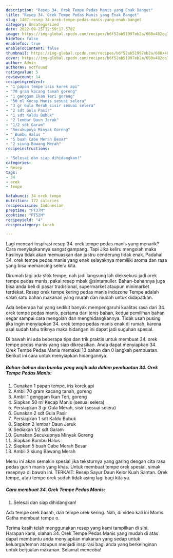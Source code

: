 ```yaml
---
description: "Resep 34. Orek Tempe Pedas Manis yang Enak Banget"
title: "Resep 34. Orek Tempe Pedas Manis yang Enak Banget"
slug: 1407-resep-34-orek-tempe-pedas-manis-yang-enak-banget
category: Uncategorized
date: 2022-08-25T12:59:17.570Z
image: https://img-global.cpcdn.com/recipes/b6f52ab51997eb2a/680x482cq70/34-orek-tempe-pedas-manis-foto-resep-utama.jpg
hideToc: false
enableToc: true
enableTocContent: false
thumbnail: https://img-global.cpcdn.com/recipes/b6f52ab51997eb2a/680x482cq70/34-orek-tempe-pedas-manis-foto-resep-utama.jpg
cover: https://img-global.cpcdn.com/recipes/b6f52ab51997eb2a/680x482cq70/34-orek-tempe-pedas-manis-foto-resep-utama.jpg
author: Admin
authorAv: notfound
ratingvalue: 5
reviewcount: 14
recipeingredient:
- "1 papan tempe iris korek api"
- "70 gram kacang tanah goreng"
- "1 genggam Ikan Teri goreng"
- "50 ml Kecap Manis sesuai selera"
- "3 gr Gula Merah sisir sesuai selera"
- "2 sdt Gula Pasir"
- "1 sdt Kaldu Bubuk"
- "2 lembar Daun Jeruk"
- "1/2 sdt Garam"
- "Secukupnya Minyak Goreng"
- " Bumbu Halus "
- "5 buah Cabe Merah Besar"
- "2 siung Bawang Merah"
recipeinstructions:

- "Selesai dan siap dihidangkan!"
categories:
- Resep
tags:
- 34
- orek
- tempe

katakunci: 34 orek tempe 
nutrition: 172 calories
recipecuisine: Indonesian
preptime: "PT37M"
cooktime: "PT52M"
recipeyield: "4"
recipecategory: Lunch

---
```



Lagi mencari inspirasi resep 34. orek tempe pedas manis yang menarik? Cara menyiapkannya sangat gampang. Tapi Jika keliru mengolah maka hasilnya tidak akan memuaskan dan justru cenderung tidak enak. Padahal 34. orek tempe pedas manis yang enak selayaknya memiliki aroma dan rasa yang bisa memancing selera kita.


Dirumah lagi ada stok tempe, nah jadi langsung lah dieksekusi jadi orek tempe pedas manis, pakai resep mbak @sintamuller. Bahan-bahannya juga bisa anda beli di pasar tradisional, supermarket ataupun minimarket terdekat. Resep orek tempe kering pedas manis indozone Tempe adalah salah satu bahan makanan yang murah dan mudah untuk didapatkan.

Ada beberapa hal yang sedikit banyak mempengaruhi kualitas rasa dari 34. orek tempe pedas manis, pertama dari jenis bahan, kedua pemilihan bahan segar sampai cara mengolah dan menghidangkannya. Tidak usah pusing jika ingin menyiapkan 34. orek tempe pedas manis enak di rumah, karena asal sudah tahu triknya maka hidangan ini dapat jadi suguhan spesial.


Di bawah ini ada beberapa tips dan trik praktis untuk membuat 34. orek tempe pedas manis yang siap dikreasikan. Anda dapat menyiapkan 34. Orek Tempe Pedas Manis memakai 13 bahan dan 0 langkah pembuatan. Berikut ini cara untuk menyiapkan hidangannya.

<!--inarticleads1-->

##### Bahan-bahan dan bumbu yang wajib ada dalam pembuatan 34. Orek Tempe Pedas Manis:

1. Gunakan 1 papan tempe, iris korek api
1. Ambil 70 gram kacang tanah, goreng
1. Ambil 1 genggam Ikan Teri, goreng
1. Siapkan 50 ml Kecap Manis (sesuai selera)
1. Persiapkan 3 gr Gula Merah, sisir (sesuai selera)
1. Gunakan 2 sdt Gula Pasir
1. Persiapkan 1 sdt Kaldu Bubuk
1. Siapkan 2 lembar Daun Jeruk
1. Sediakan 1/2 sdt Garam
1. Gunakan Secukupnya Minyak Goreng
1. Siapkan  Bumbu Halus :
1. Siapkan 5 buah Cabe Merah Besar
1. Ambil 2 siung Bawang Merah


Menu ini akan semakin spesial jika teksturnya yang garing dengan cita rasa pedas gurih manis yang khas. Untuk membuat tempe orek spesial, simak resepnya di bawah ini. TERKAIT: Resep Sayur Daun Kelor Kuah Santan. Orek tempe, atau tempe orek sudah tidak asing lagi bagi kita ya. 

<!--inarticleads2-->

##### Cara membuat 34. Orek Tempe Pedas Manis:


1. Selesai dan siap dihidangkan!

Ada tempe orek basah, dan tempe orek kering. Nah, di video kali ini Moms Gatha membuat tempe o. 

Terima kasih telah menggunakan resep yang kami tampilkan di sini. Harapan kami, olahan 34. Orek Tempe Pedas Manis yang mudah di atas dapat membantu anda menyiapkan makanan yang sedap untuk keluarga/teman ataupun menjadi inspirasi bagi anda yang berkeinginan untuk berjualan makanan. Selamat mencoba!
